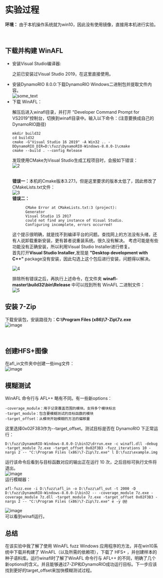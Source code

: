 实验过程
==

**环境：** 由于本机操作系统就为win10，因此没有使用镜像，直接用本机进行实验。

<br>

下载并构建 WinAFL
-

<ul>
  <li>
    安装Visual Studio编译器:
      <p>之前已安装过Visual Studio 2019，在这里直接使用。</p>
  </li>
  <li>
    安装DynamoRIO 8.0.0:下载DynamoRIO Windows二进制包并提取文件内容。<br>
    <img src="https://github.com/xhsy0314/Task/assets/84487619/45ea0ec9-d2ab-43c4-97ca-a13d142477d6" alt="some_text">
  </li>
  <li>
    下载 WinAFL：<https://github.com/googleprojectzero/winafl>
      <p>解压后进入winafl目录，并打开 "Developer Command Prompt for VS2019"控制台，切换到winafl目录中。输入以下命令：(注意要换成自己的DynamoRIO路径)
      
    mkdir build32
    cd build32
    cmake -G"Visual Studio 16 2019" -A Win32 .. -DDynamoRIO_DIR=D:\fuzz\DynamoRIO-Windows-8.0.0-1\cmake
    cmake --build . --config Release
      
  </p>

  发现使用CMake为Visual Studio生成工程项目时，会报如下错误：<br>
      <img src="https://github.com/xhsy0314/Task/assets/84487619/7f2cf675-2d02-48fb-a607-171456e666a1" alt="2">

<br>
<b>错误一：</b>本机的Cmake版本3.27.1，但是这里要求的版本太低了，因此修改了CMakeLists.txt文件：<br>
      <img src="https://github.com/xhsy0314/Task/assets/84487619/a36287f5-4566-482f-a1d3-93aa2efe7ee5" alt="3">
  <br>
<b>错误二：</b>
    <p>
      
          CMake Error at CMakeLists.txt:3 (project):
          Generator
          Visual Studio 15 2017
          could not find any instance of Visual Studio.
          Configuring incomplete, errors occurred!
  </p>

  这个提示很明确，就是找不到编译平台的问题。查找网上的方法没有头绪，还有人说卸载重新安装，更有甚者说重装系统。很久没有解决。
考虑可能是有些功能没有正确安装，所以利用Visual Studio Installer进行修复。<br>
首先打开<b>Visual Studio Installer</b>,发现是 <b>"Desktop development with C++"</b> package没有安装，因此勾选上这个包后进行安装，问题得以解决。<br>

  <img src="https://github.com/xhsy0314/Task/assets/84487619/749f30a9-1454-444c-9bcf-58cd80568797" alt="4">

排除所有错误之后，再执行上述命令，在文件夹 <b>winafl-master\build32\bin\Release</b> 中可以找到所有 WinAFL 二进制文件：<br>
  <img src="https://github.com/xhsy0314/Task/assets/84487619/69c8a2d2-1879-4f9c-81ff-7ffa1292c238" alt="5">

  </li>
</ul>

安装 7-Zip
---
下载安装包，安装路径为：**C:\Program Files (x86)\7-Zip\7z.exe**<br>
![image](https://github.com/xhsy0314/Task/assets/84487619/0ed1e130-18da-4727-a95a-987cce4967d6)

<br>

创建HFS+图像
-

在afl_in文件夹中创建一些img文件：<br>
![image](https://github.com/xhsy0314/Task/assets/84487619/540df40a-64a1-497e-ad09-434c1921f0c8)

模糊测试
--

WinAFL 命令行与 AFL++ 略有不同。有一些新options：

    -coverage_module：用于记录覆盖范围的模块。支持多个模块标志
    -target_module：包含要模糊测试的目标函数的模块
    -target_offset：从模块开始模糊的方法的偏移量

这里选择0x02F3B3作为--target_offset。测试目标是否在 DynamoRIO 下正常运行：

```
D:\fuzz\DynamoRIO-Windows-8.0.0-1\bin32\drrun.exe -c winafl.dll -debug -target_module 7z.exe -target_offset 0x02F3B3 -fuzz_iterations 10 -nargs 2 -- "C:\Program Files (x86)\7-Zip\7z.exe" l D:\fuzz\example.img
```

运行该命令后看到与目标函数对应的输出正在运行 10 次，之后目标可执行文件将退出。<br>
![image](https://github.com/xhsy0314/Task/assets/84487619/47b98a11-5287-4bfa-98c3-e6be88700355)
<br>
运行模糊器：

```
afl-fuzz.exe -i D:\fuzz\afl_in -o D:\fuzz\afl_out -t 2000 -D D:\fuzz\DynamoRIO-Windows-8.0.0-1\bin32 -- -coverage_module 7z.exe -coverage_module 7z.dll -target_module 7z.exe -target_offset 0x02F3B3 -nargs 2 -- "C:\Program Files (x86)\7-Zip\7z.exe" e -y @@
```
![image](https://github.com/xhsy0314/Task/assets/84487619/0437442a-3cfc-4da3-b90d-10230e9fdfd9)<br>
可以看到winafl运行。

总结
-

在该实验中我了解了使用 WinAFL fuzz Windows 应用程序的方法，并在win10系统中下载并构建了 WinAFL（以及所需的依赖项），下载了 HFS+ ，并创建样本的种子语料库。运行winafl时了解了WinAFL 命令行与 AFL++ 的不同，明确了几个新options的含义。并且能够通过7-ZIP和DynamoRIO成功运行目标。下一步应该找到更好的target_offset来加快模糊测试过程。

